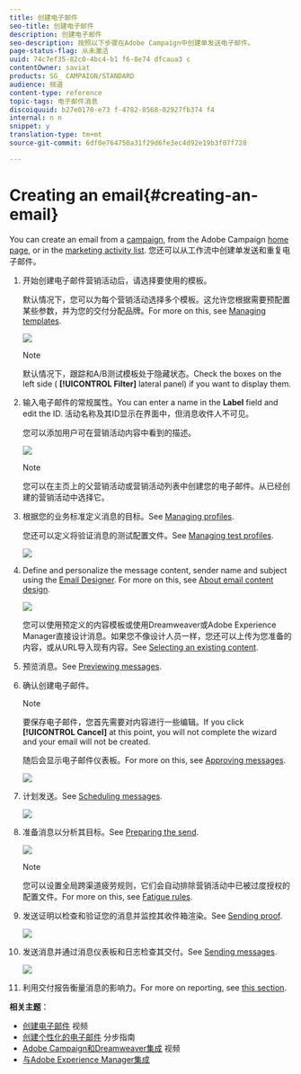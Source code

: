 ```yaml
---
title: 创建电子邮件
seo-title: 创建电子邮件
description: 创建电子邮件
seo-description: 按照以下步骤在Adobe Campaign中创建单发送电子邮件。
page-status-flag: 从未激活
uuid: 74c7ef35-82c0-4bc4-b1 f6-8e74 dfcaua3 c
contentOwner: saviat
products: SG_ CAMPAIGN/STANDARD
audience: 频道
content-type: reference
topic-tags: 电子邮件消息
discoiquuid: b27e0170-e73 f-4782-8568-02927fb374 f4
internal: n n
snippet: y
translation-type: tm+mt
source-git-commit: 6df0e764750a31f29d6fe3ec4d92e19b3f07f728

---
```



# Creating an email{#creating-an-email}

You can create an email from a [campaign](../../start/using/marketing-activities.md#creating-a-marketing-activity), from the Adobe Campaign [home page](../../start/using/interface-description.md#home-page), or in the [marketing activity list](../../start/using/marketing-activities.md#about-marketing-activities). 您还可以从工作流中创建单发送和重复电子邮件。

1. 开始创建电子邮件营销活动后，请选择要使用的模板。

   默认情况下，您可以为每个营销活动选择多个模板。这允许您根据需要预配置某些参数，并为您的交付分配品牌。For more on this, see [Managing templates](../../start/using/about-templates.md).

   ![](assets/email_creation_1.png)

   >[!NOTE]
   >
   >默认情况下，跟踪和A/B测试模板处于隐藏状态。Check the boxes on the left side ( **[!UICONTROL Filter]** lateral panel) if you want to display them.

1. 输入电子邮件的常规属性。You can enter a name in the **Label** field and edit the ID. 活动名称及其ID显示在界面中，但消息收件人不可见。

   您可以添加用户可在营销活动内容中看到的描述。

   ![](assets/email_creation_2.png)

   >[!NOTE]
   >
   >您可以在主页上的父营销活动或营销活动列表中创建您的电子邮件。从已经创建的营销活动中选择它。

1. 根据您的业务标准定义消息的目标。See [Managing profiles](../../audiences/using/about-profiles.md).

   您还可以定义将验证消息的测试配置文件。See [Managing test profiles](../../sending/using/managing-test-profiles-and-sending-proofs.md#managing-test-profiles).

   ![](assets/email_creation_3.png)

1. Define and personalize the message content, sender name and subject using the [Email Designer](../../designing/using/about-email-content-design.md#about-the-email-designer). For more on this, see [About email content design](../../designing/using/about-email-content-design.md).

   ![](assets/email_creation_4.png)

   您可以使用预定义的内容模板或使用Dreamweaver或Adobe Experience Manager直接设计消息。如果您不像设计人员一样，您还可以上传为您准备的内容，或从URL导入现有内容。See [Selecting an existing content](../../designing/using/selecting-an-existing-content.md).

1. 预览消息。See [Previewing messages](../../sending/using/previewing-messages.md).
1. 确认创建电子邮件。

   >[!NOTE]
   >
   >要保存电子邮件，您首先需要对内容进行一些编辑。If you click **[!UICONTROL Cancel]** at this point, you will not complete the wizard and your email will not be created.

   随后会显示电子邮件仪表板。For more on this, see [Approving messages](../../sending/using/preparing-the-send.md).

   ![](assets/delivery_dashboard_2.png)

1. 计划发送。See [Scheduling messages](../../sending/using/about-scheduling-messages.md).

   ![](assets/delivery_planning.png)

1. 准备消息以分析其目标。See [Preparing the send](../../sending/using/confirming-the-send.md).

   ![](assets/preparing_delivery_2.png)

   >[!NOTE]
   >
   >您可以设置全局跨渠道疲劳规则，它们会自动排除营销活动中已被过度授权的配置文件。For more on this, see [Fatigue rules](../../administration/using/fatigue-rules.md).

1. 发送证明以检查和验证您的消息并监控其收件箱渲染。See [Sending proof](../../sending/using/managing-test-profiles-and-sending-proofs.md#sending-proofs).

   ![](assets/bat_select.png)

1. 发送消息并通过消息仪表板和日志检查其交付。See [Sending messages](../../sending/using/confirming-the-send.md).

   ![](assets/confirm_delivery.png)

1. 利用交付报告衡量消息的影响力。For more on reporting, see [this section](../../reporting/using/about-dynamic-reports.md).

**相关主题**：

* [创建电子邮件](https://helpx.adobe.com/campaign/kt/acs/using/acs-create-email-from-homepage-feature-video-use.html) 视频
* [创建个性化的电子邮件](https://docs.campaign.adobe.com/doc/standard/getting_started/en/ACS_GettingStartedEmail.html) 分步指南
* [Adobe Campaign和Dreamweaver集成](https://helpx.adobe.com/campaign/kt/acs/using/acs-dreamweaver-integration-feature-video-use.html) 视频
* [与Adobe Experience Manager集成](../../integrating/using/integrating-with-experience-manager.md)

